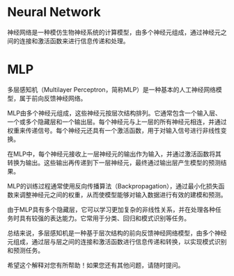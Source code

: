 # Neural Network
神经网络是一种模仿生物神经系统的计算模型，由多个神经元组成，通过神经元之间的连接和激活函数来进行信息传递和处理。
# MLP
多层感知机（Multilayer Perceptron，简称MLP）是一种基本的人工神经网络模型，属于前向反馈神经网络。

MLP由多个神经元组成，这些神经元按层次结构排列。它通常包含一个输入层、一个或多个隐藏层和一个输出层。每个神经元与上一层的所有神经元相连，并通过权重来传递信号。每个神经元还具有一个激活函数，用于对输入信号进行非线性变换。

在MLP中，每个神经元接收上一层神经元的输出作为输入，并通过激活函数将其转换为输出。这些输出再传递到下一层神经元，最终通过输出层产生模型的预测结果。

MLP的训练过程通常使用反向传播算法（Backpropagation），通过最小化损失函数来调整神经元之间的权重，从而使模型能够对输入数据进行有效的建模和预测。

由于MLP具有多个隐藏层，它可以学习更加复杂的非线性关系，并在处理各种任务时具有较强的表达能力。它常用于分类、回归和模式识别等任务。

总结来说，多层感知机是一种基于层次结构的前向反馈神经网络模型，由多个神经元组成，通过层与层之间的连接和激活函数进行信息传递和转换，以实现模式识别和预测任务。

希望这个解释对您有所帮助！如果您还有其他问题，请随时提问。